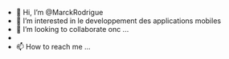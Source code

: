 - 👋 Hi, I’m @MarckRodrigue
- 👀 I’m interested in le developpement des applications mobiles
- 💞️ I’m looking to collaborate onc ...
- 
- 📫 How to reach me ...

<!---
MarckRodrigue/MarckRodrigue is a ✨ special ✨ repository because its `README.md` (this file) appears on your GitHub profile.
You can click the Preview link to take a look at your changes.
--->
